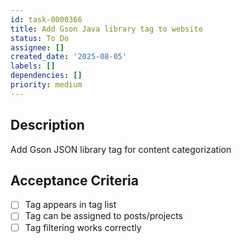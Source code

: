 ```yaml
---
id: task-0000366
title: Add Gson Java library tag to website
status: To Do
assignee: []
created_date: '2025-08-05'
labels: []
dependencies: []
priority: medium
---
```


## Description

Add Gson JSON library tag for content categorization

## Acceptance Criteria

- [ ] Tag appears in tag list
- [ ] Tag can be assigned to posts/projects
- [ ] Tag filtering works correctly
